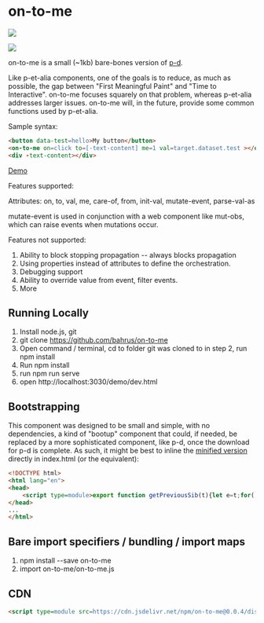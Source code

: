 # on-to-me

<a href="https://nodei.co/npm/on-to-me/"><img src="https://nodei.co/npm/on-to-me.png"></a>

<img src="https://badgen.net/bundlephobia/minzip/on-to-me">

on-to-me is a small (~1kb) bare-bones version of [p-d](https://github.com/bahrus/p-et-alia).

Like p-et-alia components, one of the goals is to reduce, as much as possible, the gap between "First Meaningful Paint" and "Time to Interactive".  on-to-me focuses squarely on that problem, whereas p-et-alia addresses larger issues.  on-to-me will, in the future, provide some common functions used by p-et-alia.

Sample syntax:

```html
<button data-test=hello>My button</button>
<on-to-me on=click to=[-text-content] me=1 val=target.dataset.test ></on-to-me>
<div -text-content></div>
```

[Demo](https://jsfiddle.net/bahrus/5d7t064q/)

Features supported:

Attributes:  on, to, val, me, care-of, from, init-val, mutate-event, parse-val-as

mutate-event is used in conjunction with a web component like mut-obs, which can raise events when mutations occur.

Features not supported:

1.  Ability to block stopping propagation -- always blocks propagation
2.  Using properties instead of attributes to define the orchestration.
3.  Debugging support
4.  Ability to override value from event, filter events.
5.  More

## Running Locally

1.  Install node.js, git
2.  git clone https://github.com/bahrus/on-to-me
3.  Open command / terminal, cd to folder git was cloned to in step 2, run npm install
4.  Run npm install
5.  run npm run serve
6.  open http://localhost:3030/demo/dev.html

## Bootstrapping

This component was designed to be small and simple, with no dependencies, a kind of "bootup" component that could, if needed, be replaced by a more sophisticated component, like p-d, once the download for p-d is complete.  As such, it might be best to inline the [minified version](https://raw.githubusercontent.com/bahrus/on-to-me/baseline/dist/on-to-me.min.js) directly in index.html (or the equivalent):

```html
<!DOCTYPE html>
<html lang="en">
<head>
    <script type=module>export function getPreviousSib(t){let e=t;for(;e&&e.hasAttribute("on");)e=e.previousElementSibling,null===e&&(e=t.parentElement);return e}export function nudge(t)...</script>
</head>
...
</html>
```

## Bare import specifiers / bundling / import maps

1.  npm install --save on-to-me
2.  import on-to-me/on-to-me.js

## CDN

```html
<script type=module src=https://cdn.jsdelivr.net/npm/on-to-me@0.0.4/dist/on-to-me.min.js></script>
```



